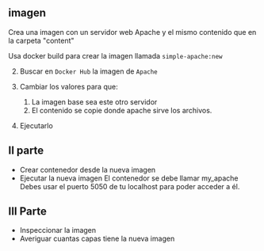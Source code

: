 ## imagen
Crea una imagen con un servidor web Apache y el mismo contenido que en la carpeta "content"

Usa docker build para crear la imagen llamada ```simple-apache:new```

2. Buscar en ```Docker Hub``` la imagen de ```Apache```
3. Cambiar los valores para que:
   1. La imagen base sea este otro servidor
   2. El contenido se copie donde apache sirve los archivos.

4. Ejecutarlo

## II parte

- Crear contenedor desde la nueva imagen
- Ejecutar la nueva imagen
El contenedor se debe llamar my_apache
Debes usar el puerto 5050 de tu localhost para poder acceder a él.

## III Parte 
- Inspeccionar la imagen
- Averiguar cuantas capas tiene la nueva imagen

